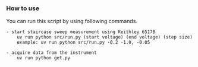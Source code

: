 ### How to use
You can run this script by using following commands.

    - start staircase sweep measurement using Keithley 6517B
        uv run python src/run.py (start voltage) (end voltage) (step size)
        example: uv run python src/run.py -0.2 -1.0, -0.05
    
    - acquire data from the instrument
        uv run python get.py